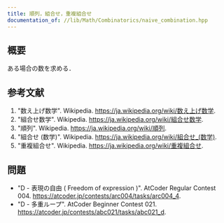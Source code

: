 ```yaml
---
title: 順列，組合せ，重複組合せ
documentation_of: //lib/Math/Combinatorics/naive_combination.hpp
---
```



## 概要

ある場合の数を求める．


## 参考文献

1. "数え上げ数学". Wikipedia. <https://ja.wikipedia.org/wiki/数え上げ数学>.
1. "組合せ数学". Wikipedia. <https://ja.wikipedia.org/wiki/組合せ数学>.
1. "順列". Wikipedia. <https://ja.wikipedia.org/wiki/順列>.
1. "組合せ (数学)". Wikipedia. <https://ja.wikipedia.org/wiki/組合せ_(数学)>.
1. "重複組合せ". Wikipedia. <https://ja.wikipedia.org/wiki/重複組合せ>.


## 問題

- "D - 表現の自由 ( Freedom of expression )". AtCoder Regular Contest 004. <https://atcoder.jp/contests/arc004/tasks/arc004_4>.
- "D - 多重ループ". AtCoder Beginner Contest 021. <https://atcoder.jp/contests/abc021/tasks/abc021_d>.
